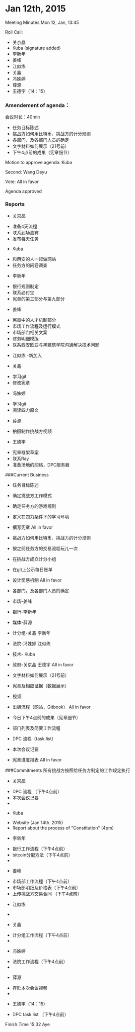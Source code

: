 # Jan 12th, 2015

Meeting Minutes Mon 12, Jan, 13:45

Roll Call:
* 关京晶
* Kuba (signature added)
* 李新年
* 姜峰
* 江似练
* 关鑫
* 冯姝婷
* 薛源
* 王德宇（14：15）

### Amendement of agenda：

会议时长：40min
- 任务目标陈述
- 挑战方如何用比特币，挑战方的计分规则
- 各部门，及各部门人员的确定
- 文字材料如何展示（21号前）
- 下午4点前的成果（宪章细节）

Motion to approve agenda: Kuba

Second: Wang Deyu

Vote: All in favor

Agenda approved

### Reports

* 关京晶
 - 准备4天流程
 - 联系到场嘉宾
 - 发布每天任务

* Kuba
 - 和西安的人一起做网站
 - 任务方的问卷调查

* 李新年
 - 银行规则制定
 - 联系必付宝
 - 宪章的第三部分与第九部分

* 姜峰
 - 宪章中的人才机制部分
 - 市场工作流程及运行模式
 - 市场部门相关文案
 - 财务明细模版
 - 联系西安欧亚与黑建筑学院沟通解决技术问题

* 江似练
 -新加入

* 关鑫
 - 学习git
 - 修改宪章

* 冯姝婷
 - 学习git
 - 阅读四力原文

* 薛源
 - 拍摄制作挑战方视频

* 王德宇
 - 宪章框架草案
 - 联系Ray
 - 准备场地的网络，DPC服务器


###Current Business
- 任务目标陈述
 - 确定挑战方工作模式
 - 确定任务方的游戏规则
 - 定义在四力条件下的学习环境
 - 撰写宪章
All in favor

- 挑战方如何用比特币，挑战方的计分规则
 - 按之前任务方的交易流程玩儿一次
 - 在挑战方成立计分小组
 - 在git上公示每日账单
 - 设计奖惩机制
All in favor

- 各部门，及各部门人员的确定
 - 市场-姜峰
 - 银行-李新年
 - 媒体-薛源
 - 计分组-关鑫 李新年
 - 法院-冯姝婷 江似练
 - 技术- Kuba
 - 政府-关京晶 王德宇
All in favor

- 文字材料如何展示（21号前）
 - 宪章及相应证据（数据展示）
 - 视频
 - 出版流程（网站，Gitbook）
 All in favor

- 今日下午4点前的成果（宪章细节）
 - 部门列表及简要工作流程
 - DPC 流程（task list）
 - 本次会议记要
 - 宪章进度报表
 All in favor

###Commitments
所有挑战方按照给任务方制定的工作规定执行

* 关京晶
 - DPC 流程 （下午4点前）
 - 本次会议记要
 -

* Kuba
 - Website (Jan 14th. 2015)
 - Report about the process of "Constitution" (4pm)

* 李新年
 - 银行工作流程（下午4点前）
 - bitcoin分配方法（下午4点前）
 -
* 姜峰
 - 市场部工作流程（下午4点前）
 - 市场部明细及价格表（下午4点前）
 - 上传挑战方交易合同 （下午4点前）

* 江似练
 -

* 关鑫
 - 计分组工作流程（下午4点前）
 -
* 冯姝婷
 - 法院工作流程（下午4点前）
 -
* 薛源
 - 存贮本次会议视频
 -
* 王德宇（14：15）
 - DPC task list （下午4点前）

Finish Time 15:32
Aye












